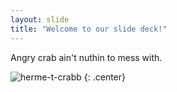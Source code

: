 ```yaml
---
layout: slide
title: "Welcome to our slide deck!"
---
```


Angry crab ain't nuthin to mess with. 

![herme-t-crabb](https://octodex.github.com/images/herme-t-crabb.png)
{: .center}
